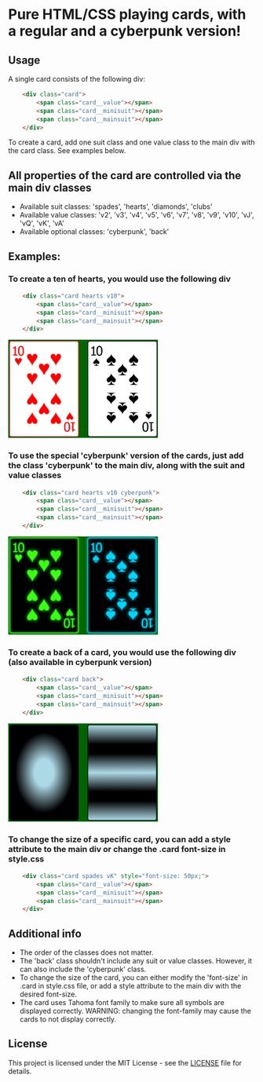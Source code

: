 # Pure HTML/CSS playing cards, with a regular and a cyberpunk version!

## Usage
A single card consists of the following div:
```html
    <div class="card">
        <span class="card__value"></span>
        <span class="card__minisuit"></span>
        <span class="card__mainsuit"></span>        
    </div>
```

To create a card, add one suit class and one value class to the main div with the card class. See examples below.

## All properties of the card are controlled via the main div classes
- Available suit classes: 'spades', 'hearts', 'diamonds', 'clubs'
- Available value classes: 'v2', 'v3', 'v4', 'v5', 'v6', 'v7', 'v8', 'v9', 'v10', 'vJ', 'vQ', 'vK', 'vA'
- Available optional classes: 'cyberpunk', 'back'

## Examples:
### To create a ten of hearts, you would use the following div
```html
    <div class="card hearts v10">
        <span class="card__value"></span>
        <span class="card__minisuit"></span>
        <span class="card__mainsuit"></span>        
    </div>
```
<img src="./images/regular_cards.png" alt="image of regular cards" height="200px"/>

### To use the special 'cyberpunk' version of the cards, just add the class 'cyberpunk' to the main div, along with the suit and value classes
```html
    <div class="card hearts v10 cyberpunk">
        <span class="card__value"></span>
        <span class="card__minisuit"></span>
        <span class="card__mainsuit"></span>        
    </div>
```
<img src="./images/cyberpunk_cards.png" alt="image of cyberpunk cards" height="200px"/>

### To create a back of a card, you would use the following div (also available in cyberpunk version)
```html
    <div class="card back">
        <span class="card__value"></span>
        <span class="card__minisuit"></span>
        <span class="card__mainsuit"></span>        
    </div>
```
<img src="./images/card_backs.png" alt="image of cyberpunk cards" height="200px"/>

### To change the size of a specific card, you can add a style attribute to the main div or change the .card font-size in style.css
```html
    <div class="card spades vK" style="font-size: 50px;">
        <span class="card__value"></span>
        <span class="card__minisuit"></span>
        <span class="card__mainsuit"></span>        
    </div>
```

## Additional info
- The order of the classes does not matter.
- The 'back' class shouldn't include any suit or value classes. However, it can also include the 'cyberpunk' class.
- To change the size of the card, you can either modify the 'font-size' in .card in style.css file, or add a style attribute to the main div with the desired font-size.
- The card uses Tahoma font family to make sure all symbols are displayed correctly. WARNING: changing the font-family may cause the cards to not display correctly.

## License
This project is licensed under the MIT License - see the [LICENSE](LICENSE) file for details.

